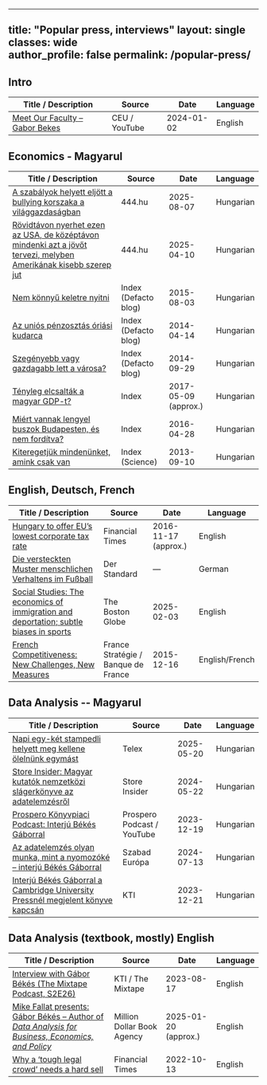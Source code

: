 
---
title: "Popular press, interviews"
layout: single               
classes: wide                
author_profile: false
permalink: /popular-press/
---


## Intro

| Title / Description | Source | Date | Language |
|----------------------|--------|------|----------|
| [Meet Our Faculty – Gabor Bekes](https://www.youtube.com/watch) | CEU / YouTube | 2024-01-02 | English |


## Economics - Magyarul

| Title / Description | Source | Date | Language |
|----------------------|--------|------|----------|
| [A szabályok helyett eljött a bullying korszaka a világgazdaságban](https://444.hu/2025/08/07/a-szabalyok-helyett-eljott-a-bullying-korszaka-a-vilaggazdasagban) | 444.hu | 2025-08-07 | Hungarian |
| [Rövidtávon nyerhet ezen az USA, de középtávon mindenki azt a jövőt tervezi, melyben Amerikának kisebb szerep jut](https://444.hu/2025/04/10/rovidtavon-nyerhet-ezen-az-usa-de-kozeptavon-mindenki-azt-a-jovot-tervezi-melyben-amerikanak-kisebb-szerep-jut) | 444.hu | 2025-04-10 | Hungarian |
| [Nem könnyű keletre nyitni](https://index.hu/gazdasag/defacto/2015/08/03/nem_konnyu_eltavolodni_a_nyugattol/) | Index (Defacto blog) | 2015-08-03 | Hungarian |
| [Az uniós pénzosztás óriási kudarca](https://index.hu/gazdasag/defacto/2014/04/14/ez_unios_tagsagunk_legnagyobb_kudarca/) | Index (Defacto blog) | 2014-04-14 | Hungarian |
| [Szegényebb vagy gazdagabb lett a városa?](https://index.hu/gazdasag/defacto/2014/09/29/nezze_meg_hogy_gazdagodott_a_varosa/) | Index (Defacto blog) | 2014-09-29 | Hungarian |
| [Tényleg elcsalták a magyar GDP-t?](https://index.hu/gazdasag/2017/03/03/gdp_kulkereskedelem_tukorstatisztika_maximilian_gebhardt/) | Index | 2017-05-09 (approx.) | Hungarian |
| [Miért vannak lengyel buszok Budapesten, és nem fordítva?](https://index.hu/gazdasag/2016/04/28/ezert_vannak_lengyel_buszok_budapesten_es_nem_magyar_buszok_a_lengyeleknel/) | Index | 2016-04-28 | Hungarian |
| [Kiteregetjük mindenünket, amink csak van](https://index.hu/tudomany/2013/09/10/nagyobb_az_adat/) | Index (Science) | 2013-09-10 | Hungarian |


## English, Deutsch, French

| Title / Description | Source | Date | Language |
|----------------------|--------|------|----------|
| [Hungary to offer EU’s lowest corporate tax rate](https://www.ft.com/content/302fa4b4-acda-11e6-9cb3-bb8207902122) | Financial Times | 2016-11-17 (approx.) | English |
| [Die versteckten Muster menschlichen Verhaltens im Fußball](http://derstandard.at/consent/tcf/story/3000000264636/die-versteckten-muster-menschlichen-verhaltens-im-fussball) | Der Standard | — | German |
| [Social Studies: The economics of immigration and deportation; subtle biases in sports](https://www.bostonglobe.com/2025/02/03/opinion/social-studies-economics-immigration-deportation-subtle-biases-sports/) | The Boston Globe | 2025-02-03 | English |
| [French Competitiveness: New Challenges, New Measures](https://www.strategie-plan.gouv.fr/en/french-competitiveness-new-challenges-new-measures) | France Stratégie / Banque de France | 2015-12-16 | English/French |

## Data Analysis -- Magyarul


| Title / Description | Source | Date | Language |
|----------------------|--------|------|----------|
| [Napi egy-két stampedli helyett meg kellene ölelnünk egymást](https://telex.hu/video/2025/05/21/schwab-richard-belgyogyasz-bekes-gabor-kozgazdasz-tudomany-kutatas-egeszsegugy-video-interju) | Telex | 2025-05-20 | Hungarian |
| [Store Insider: Magyar kutatók nemzetközi slágerkönyve az adatelemzésről](https://storeinsider.hu/cikk/magyar-kutatok-nemzetkozi-slagerkonyve-az-adatelemzesrol) | Store Insider | 2024-05-22 | Hungarian |
| [Prospero Könyvpiaci Podcast: Interjú Békés Gáborral](https://www.youtube.com/watch) | Prospero Podcast / YouTube | 2023-12-19 | Hungarian |
| [Az adatelemzés olyan munka, mint a nyomozóké – interjú Békés Gáborral](https://www.szabadeuropa.hu/a/adatelemzes-bekes-gabor-interju/33020517.html) | Szabad Európa | 2024-07-13 | Hungarian |
| [Interjú Békés Gáborral a Cambridge University Pressnél megjelent könyve kapcsán](https://kti.krtk.hu/hirek/hirek-2/interju-bekes-gaborral-a-cambridge-university-pressnel-megjelent-konyve-kapcsan/) | KTI | 2023-12-21 | Hungarian |

## Data Analysis (textbook, mostly) English

| Title / Description | Source | Date | Language |
|----------------------|--------|------|----------|
| [Interview with Gábor Békés (The Mixtape Podcast, S2E26)](https://kti.krtk.hu/en/news/news-2/interview-with-gabor-bekes-international-economist-and-author-at-ceu/) | KTI / The Mixtape | 2023-08-17 | English |
| [Mike Fallat presents: Gábor Békés – Author of *Data Analysis for Business, Economics, and Policy*](https://blog.milliondollarbookagency.com/gabor-bekes-author-of-data-analysis-for-business-economics-and-policy/) | Million Dollar Book Agency | 2025-01-20 (approx.) | English |
| [Why a ‘tough legal crowd’ needs a hard sell](https://www.ft.com/content/8444096b-d7fd-42b9-b7f2-b5094a26fcc9) | Financial Times | 2022-10-13 | English |
